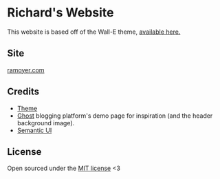 # Richard's Website


This website is based off of the Wall-E theme, [available here.](https://github.com/abhn/Wall-E)

## Site

[ramoyer.com](ramoyer.com)


## Credits
- <a href="https://github.com/abhn/Wall-E">Theme</a> 
- <a href="https://demo.ghost.io">Ghost</a> blogging platform's demo page for inspiration (and the header background image).
- <a href="https://semantic-ui.com">Semantic UI</a>

## License

Open sourced under the [MIT license](LICENSE.md) <3
